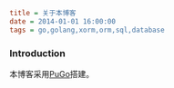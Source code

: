```ini
title = 关于本博客
date = 2014-01-01 16:00:00
tags = go,golang,xorm,orm,sql,database
```

### Introduction

本博客采用[PuGo](github.com/go-xiaohei/pugo)搭建。
